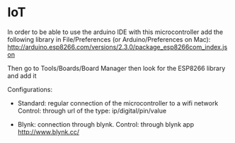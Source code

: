 # IoT

In order to be able to use the arduino IDE with this microcontroller add the following library in File/Preferences (or Arduino/Preferences on Mac):
http://arduino.esp8266.com/versions/2.3.0/package_esp8266com_index.json

Then go to Tools/Boards/Board Manager then look for the ESP8266 library and add it

Configurations:

- Standard: regular connection of the microcontroller to a wifi network
    Control: through url of the type: ip/digital/pin/value
  
- Blynk: connection through blynk.
    Control: through blynk app
    http://www.blynk.cc/
